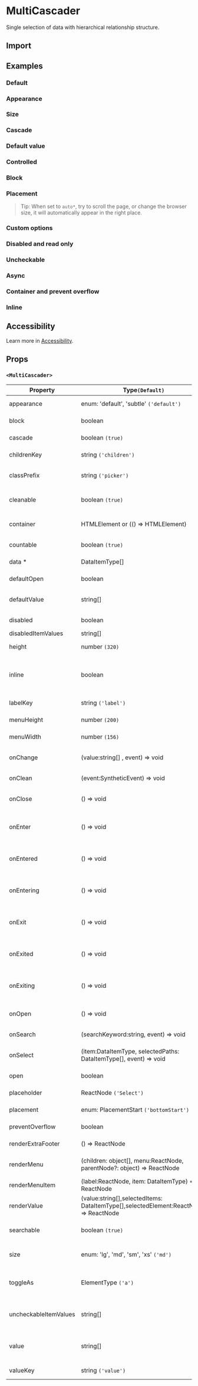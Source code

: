 # MultiCascader

Single selection of data with hierarchical relationship structure.

## Import

<!--{include:(components/multi-cascader/fragments/import.md)}-->

## Examples

### Default

<!--{include:`basic.md`}-->

### Appearance

<!--{include:`appearance.md`}-->

### Size

<!--{include:`size.md`}-->

### Cascade

<!--{include:`cascade.md`}-->

### Default value

<!--{include:`default-value.md`}-->

### Controlled

<!--{include:`controlled.md`}-->

### Block

<!--{include:`block.md`}-->

### Placement

<!--{include:`placement.md`}-->

> Tip: When set to `auto*`, try to scroll the page, or change the browser size, it will automatically appear in the right place.

### Custom options

<!--{include:`custom.md`}-->

### Disabled and read only

<!--{include:`disabled.md`}-->

### Uncheckable

<!--{include:`uncheckable.md`}-->

### Async

<!--{include:`async.md`}-->

### Container and prevent overflow

<!--{include:`container.md`}-->

### Inline

<!--{include:`inline.md`}-->

## Accessibility

Learn more in [Accessibility](../../guide/accessibility).

## Props

<!--{include:(_common/types/data-item-type.md)}-->

### `<MultiCascader>`

| Property              | Type`(Default)`                                                                       | Description                                                      |
| --------------------- | ------------------------------------------------------------------------------------- | ---------------------------------------------------------------- |
| appearance            | enum: 'default', 'subtle' `('default')`                                               | Set picker appearence                                            |
| block                 | boolean                                                                               | Blocking an entire row                                           |
| cascade               | boolean `(true)`                                                                      | whether cascade select                                           |
| childrenKey           | string `('children')`                                                                 | Set children key in data                                         |
| classPrefix           | string `('picker')`                                                                   | The prefix of the component CSS class                            |
| cleanable             | boolean `(true)`                                                                      | Whether the selected value can be cleared                        |
| container             | HTMLElement or (() => HTMLElement)                                                    | Sets the rendering container                                     |
| countable             | boolean `(true)`                                                                      | Can count selected options                                       |
| data \*               | DataItemType[]                                                                        | The data of component                                            |
| defaultOpen           | boolean                                                                               | Default value of open property                                   |
| defaultValue          | string[]                                                                              | Default values of the selected items                             |
| disabled              | boolean                                                                               | Disabled component                                               |
| disabledItemValues    | string[]                                                                              | Disabled items                                                   |
| height                | number `(320)`                                                                        | The height of Dropdown                                           |
| inline                | boolean                                                                               | The menu is displayed directly when the component is initialized |
| labelKey              | string `('label')`                                                                    | Set label key in data                                            |
| menuHeight            | number `(200)`                                                                        | Sets the height of the menu                                      |
| menuWidth             | number `(156)`                                                                        | Sets the width of the menu                                       |
| onChange              | (value:string[] , event) => void                                                      | Callback fired when value change                                 |
| onClean               | (event:SyntheticEvent) => void                                                        | Callback fired when value clean                                  |
| onClose               | () => void                                                                            | Callback fired when close component                              |
| onEnter               | () => void                                                                            | Callback fired before the overlay transitions in                 |
| onEntered             | () => void                                                                            | Callback fired after the overlay finishes transitioning in       |
| onEntering            | () => void                                                                            | Callback fired as the overlay begins to transition in            |
| onExit                | () => void                                                                            | Callback fired right before the overlay transitions out          |
| onExited              | () => void                                                                            | Callback fired after the overlay finishes transitioning out      |
| onExiting             | () => void                                                                            | Callback fired as the overlay begins to transition out           |
| onOpen                | () => void                                                                            | Callback fired when open component                               |
| onSearch              | (searchKeyword:string, event) => void                                                 | callback function for Search                                     |
| onSelect              | (item:DataItemType, selectedPaths: DataItemType[], event) => void                     | Callback fired when item is selected                             |
| open                  | boolean                                                                               | Whether open the component                                       |
| placeholder           | ReactNode `('Select')`                                                                | Setting placeholders                                             |
| placement             | enum: PlacementStart `('bottomStart')`                                                | The placement of component                                       |
| preventOverflow       | boolean                                                                               | Prevent floating element overflow                                |
| renderExtraFooter     | () => ReactNode                                                                       | custom render extra footer                                       |
| renderMenu            | (children: object[], menu:ReactNode, parentNode?: object) => ReactNode                | Customizing the Rendering Menu list                              |
| renderMenuItem        | (label:ReactNode, item: DataItemType) => ReactNode                                    | Custom render menu items                                         |
| renderValue           | (value:string[],selectedItems: DataItemType[],selectedElement:ReactNode) => ReactNode | Custom render selected items                                     |
| searchable            | boolean `(true)`                                                                      | Whether you can search for options.                              |
| size                  | enum: 'lg', 'md', 'sm', 'xs' `('md')`                                                 | A picker can have different sizes                                |
| toggleAs              | ElementType `('a')`                                                                   | You can use a custom element for this component                  |
| uncheckableItemValues | string[]                                                                              | Set the option value for the check box not to be rendered        |
| value                 | string[]                                                                              | Specifies the values of the selected items(Controlled)           |
| valueKey              | string `('value')`                                                                    | Set value key in data                                            |

